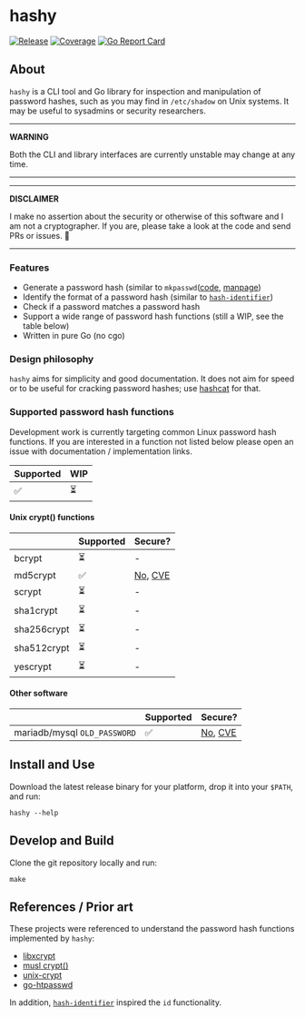# hashy

[![Release](https://github.com/smlx/hashy/actions/workflows/release.yaml/badge.svg)](https://github.com/smlx/hashy/actions/workflows/release.yaml)
[![Coverage](https://coveralls.io/repos/github/smlx/hashy/badge.svg?branch=main)](https://coveralls.io/github/smlx/hashy?branch=main)
[![Go Report Card](https://goreportcard.com/badge/github.com/smlx/hashy)](https://goreportcard.com/report/github.com/smlx/hashy)

## About

`hashy` is a CLI tool and Go library for inspection and manipulation of password hashes, such as you may find in `/etc/shadow` on Unix systems.
It may be useful to sysadmins or security researchers.

---
**WARNING**

Both the CLI and library interfaces are currently unstable may change at any time.

---
---
**DISCLAIMER**

I make no assertion about the security or otherwise of this software and I am not a cryptographer.
If you are, please take a look at the code and send PRs or issues. :green_heart:

---

### Features

* Generate a password hash (similar to `mkpasswd`([code](https://github.com/rfc1036/whois), [manpage](https://manpages.debian.org/testing/whois/mkpasswd.1.en.html))
* Identify the format of a password hash (similar to [`hash-identifier`](https://github.com/blackploit/hash-identifier))
* Check if a password matches a password hash
* Support a wide range of password hash functions (still a WIP, see the table below)
* Written in pure Go (no cgo)

### Design philosophy

`hashy` aims for simplicity and good documentation.
It does not aim for speed or to be useful for cracking password hashes; use [hashcat](https://github.com/hashcat/hashcat) for that.

### Supported password hash functions

Development work is currently targeting common Linux password hash functions.
If you are interested in a function not listed below please open an issue with documentation / implementation links.

| Supported | WIP |
| ---       | --- |
| ✅        | ⏳  |

#### Unix crypt() functions

|             | Supported | Secure?                                                                                                                                                  |
| ---         | ---       | ---                                                                                                                                                      |
| bcrypt      | ⏳        | -                                                                                                                                                        |
| md5crypt    | ✅        | [No](https://web.archive.org/web/20190324130136/http://phk.freebsd.dk:80/sagas/md5crypt_eol.html), [CVE](https://nvd.nist.gov/vuln/detail/CVE-2012-3287) |
| scrypt      | ⏳        | -                                                                                                                                                        |
| sha1crypt   | ⏳        | -                                                                                                                                                        |
| sha256crypt | ⏳        | -                                                                                                                                                        |
| sha512crypt | ⏳        | -                                                                                                                                                        |
| yescrypt    | ⏳        | -                                                                                                                                                        |

#### Other software

|                              | Supported | Secure?                                                                                                                                         |
| ---                          | ---       | ---                                                                                                                                             |
| mariadb/mysql `OLD_PASSWORD` | ✅        | [No](https://security.stackexchange.com/questions/3133/mysql-old-password-cryptanalysis), [CVE](https://nvd.nist.gov/vuln/detail/CVE-2003-1480) |

## Install and Use

Download the latest release binary for your platform, drop it into your `$PATH`, and run:

```
hashy --help
```

## Develop and Build

Clone the git repository locally and run:

```
make
```

## References / Prior art

These projects were referenced to understand the password hash functions implemented by `hashy`:

* [libxcrypt](https://github.com/besser82/libxcrypt)
* [musl crypt()](https://git.musl-libc.org/cgit/musl/tree/src/crypt)
* [unix-crypt](https://github.com/mogest/unix-crypt)
* [go-htpasswd](https://github.com/tg123/go-htpasswd)

In addition, [`hash-identifier`](https://github.com/blackploit/hash-identifier) inspired the `id` functionality.

